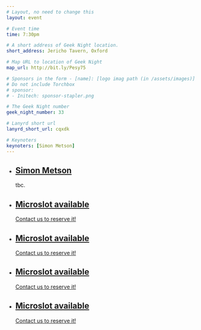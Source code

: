```yaml
---
# Layout, no need to change this
layout: event

# Event time
time: 7:30pm

# A short address of Geek Night location. 
short_address: Jericho Tavern, Oxford

# Map URL to location of Geek Night
map_url: http://bit.ly/Pesy75

# Sponsors in the form - [name]: [logo imag path (in /assets/images)]
# Do not include Torchbox
# sponsor:
# - Initech: sponsor-stapler.png

# The Geek Night number
geek_night_number: 33

# Lanyrd short url
lanyrd_short_url: cqxdk

# Keynoters
keynoters: [Simon Metson]
---
```


<ul class="keynotes">
    <li itemprop="performer" itemscope="itemscope" itemtype="http://schema.org/Person">
        <a href="http://drsm79.github.io/" ><h2 itemprop="name">Simon Metson</h2></a>
        <p>tbc.</p>
    </li>
</ul>

<ul class="microslots">
    <li itemprop="performer" itemscope="itemscope" itemtype="http://schema.org/Person">
        <h2 itemprop="name"><a href="http://bit.ly/ogn-microslot" >Microslot available</a></h2>
        <p><a href="http://bit.ly/ogn-microslot" >Contact us to reserve it!</a></p>
    </li>
    <li itemprop="performer" itemscope="itemscope" itemtype="http://schema.org/Person">
        <h2 itemprop="name"><a href="http://bit.ly/ogn-microslot" >Microslot available</a></h2>
        <p><a href="http://bit.ly/ogn-microslot" >Contact us to reserve it!</a></p>
    </li>
    <li itemprop="performer" itemscope="itemscope" itemtype="http://schema.org/Person">
        <h2 itemprop="name"><a href="http://bit.ly/ogn-microslot" >Microslot available</a></h2>
        <p><a href="http://bit.ly/ogn-microslot" >Contact us to reserve it!</a></p>
    </li>
    <li itemprop="performer" itemscope="itemscope" itemtype="http://schema.org/Person">
        <h2 itemprop="name"><a href="http://bit.ly/ogn-microslot" >Microslot available</a></h2>
        <p><a href="http://bit.ly/ogn-microslot" >Contact us to reserve it!</a></p>
    </li>
</ul>


